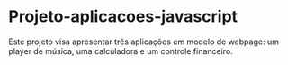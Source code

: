 # Projeto-aplicacoes-javascript
 Este projeto visa apresentar três aplicações em modelo de webpage: um player de música, uma calculadora e um controle financeiro.
